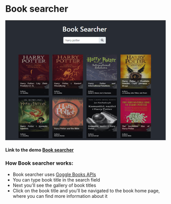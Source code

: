 # Book searcher

![Book searcher](img/book_searcher.png "Book searcher")

#### Link to the demo [ Book searcher](https://parfum505.github.io/reactJS/book-seacher/ "Book searcher")
### How Book searcher works:
- Book searcher uses [Goggle Books APIs](https://developers.google.com/books/docs/v1/using "Goggle Books APIs")
- You can type book title in the search field
- Next you'll see the gallery of book titles
- Click on the book title and you'll be navigated to the book home page, where you can find more information about it 